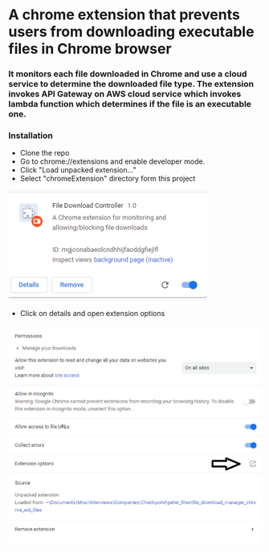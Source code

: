 # A chrome extension that prevents users from downloading executable files in Chrome browser 

### It monitors each file downloaded in Chrome and use a cloud service to determine the downloaded file type. The extension invokes API Gateway on AWS cloud service which invokes lambda function which determines if the file is an executable one.

### Installation 
* Clone the repo
* Go to chrome://extensions and enable developer mode. 
* Click "Load unpacked extension..."
* Select "chromeExtension" directory form this project

![alt text](/resources/images/extension.PNG)

* Click on details and open extension options

![alt text](/resources/images/extension_options.PNG)
